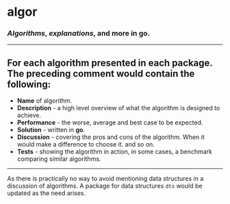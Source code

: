 # algor

### *Algorithms*, *explanations*, and more in **go**.

---

## For each algorithm presented in each package. The preceding comment would contain the following:

-   **Name** of algorithm.
-   **Description** - a high level overview of what the algorithm is designed to achieve.
- **Performance** - the worse, average and best case to be expected.
-   **Solution** - written in **go**.
-   **Discussion** - covering the pros and cons of the algorithm. When it would make a difference to choose it. and so on.
- **Tests** - showing the algorithm in action, in some cases, a benchmark comparing similar algorithms.

---

As there is practically no way to avoid mentioning data structures in a discussion of algorithms. A package for data structures `dts` would be updated as the need arises.